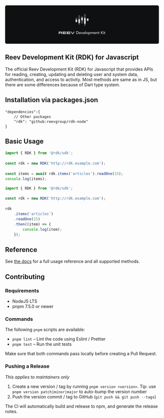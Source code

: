 <p align="center"><img alt="RDK Logo" src="https://github.com/reevgroup/rdk-node/blob/main/rdk-logo.png?raw=true"></p>

## Reev Development Kit (RDK) for Javascript

The official Reev Development Kit (RDK) for Javascript that provides APIs for reading, creating, updating and deleting user and system data, authentication, and access to activity. Most methods are same as in JS, but there are some differences because of Dart type
system.

## Installation via packages.json

```
"dependencies":{
	// Other packages
	"rdk": "github:reevgroup/rdk-node"
}
```

## Basic Usage

```js
import { RDK } from '@rdk/sdk';

const rdk = new RDK('http://rdk.example.com');

const items = await rdk.items('articles').readOne(15);
console.log(items);
```

```js
import { RDK } from '@rdk/sdk';

const rdk = new RDK('http://rdk.example.com');

rdk
	.items('articles')
	.readOne(15)
	.then((item) => {
		console.log(item);
	});
```

## Reference

See [the docs](https://docs.rdk.io/reference/sdk/) for a full usage reference and all supported methods.

## Contributing

### Requirements

- NodeJS LTS
- pnpm 7.5.0 or newer

### Commands

The following `pnpm` scripts are available:

- `pnpm lint` – Lint the code using Eslint / Prettier
- `pnpm test` – Run the unit tests

Make sure that both commands pass locally before creating a Pull Request.

### Pushing a Release

_This applies to maintainers only_

1. Create a new version / tag by running `pnpm version <version>`. Tip: use `pnpm version patch|minor|major` to
   auto-bump the version number
1. Push the version commit / tag to GitHub (`git push && git push --tags`)

The CI will automatically build and release to npm, and generate the release notes.
